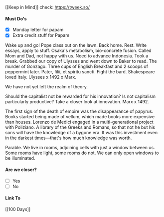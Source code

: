[[Keep in Mind]]
check: https://tweek.so/
#### Must Do's

- [x] Monday letter for papam
- [x] Extra credit stuff for Papam

Wake up and go! Pope class out on the lawn. Back home. Rest. Write essays, apply to stuff. Osaka's metabolism, bio-concrete fusion. Called Mom and Dad, not happy with us. Need to advance Indonesia. Took a break. Grabbed our copy of Ulysses and went down to Baker to read. The murder of Gonzago. Three cups of English Breakfast and 2 scoops of peppermint later. Pater, filii, et spiritu sancti. Fight the bard. Shakespeare loved Italy. Ulysses x 1492 x Marx. 

We have not yet left the realm of theory. 

Should the capitalist not be rewarded for his innovation? Is not capitalism particularly productive? Take a closer look at innovation. Marx x 1492.

The first sign of the death of empire was the disappearance of papyrus. Books started being made of vellum, which made books more expensive than houses. Lorenzo de Medici engaged in a multi-generational project with Poliziano. A library of the Greeks and Romans, so that not he but his sons will have the knowledge of a bygone era. It was this investment even in the darkest times—that's how much knowledge was worth. 

Parable. We live in rooms, adjoining cells with just a window between us. Some rooms have light, some rooms do not. We can only open windows to be illuminated. 
#### Are we closer?
- [ ] Yes
- [ ] No
#### Link To
[[100 Days]]